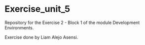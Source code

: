 # Exercise_unit_5

Repository for the Exercise 2 - Block 1 of the module Development Environments.

Exercise done by Liam Alejo Asensi.